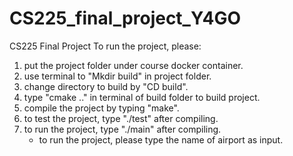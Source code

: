 # CS225_final_project_Y4GO
CS225 Final Project
To run the project, please:
1. put the project folder under course docker container.
2. use terminal to "Mkdir build" in project folder.
3. change directory to build by "CD build".
4. type "cmake .." in terminal of build folder to build project.
5. compile the project by typing "make".
6. to test the project, type "./test" after compiling.
7. to run the project, type "./main" after compiling.
	* to run the project, please type the name of airport as input.

